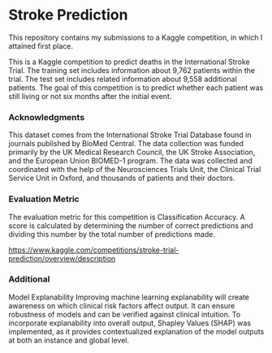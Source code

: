 # Stroke Prediction
This repository contains my submissions to a Kaggle competition, in which I attained first place. 

This is a Kaggle competition to predict deaths in the International Stroke Trial. The training set includes information about 9,762 patients within the trial. The test set includes related information about 9,558 additional patients. The goal of this competition is to predict whether each patient was still living or not six months after the initial event.

### Acknowledgments
This dataset comes from the International Stroke Trial Database found in journals published by BioMed Central. The data collection was funded primarily by the UK Medical Research Council, the UK Stroke Association, and the European Union BIOMED-1 program. The data was collected and coordinated with the help of the Neurosciences Trials Unit, the Clinical Trial Service Unit in Oxford, and thousands of patients and their doctors.

### Evaluation Metric
The evaluation metric for this competition is Classification Accuracy. A score is calculated by determining the number of correct predictions and dividing this number by the total number of predictions made.

https://www.kaggle.com/competitions/stroke-trial-prediction/overview/description 

### Additional 
Model Explanability 
Improving machine learning explanability will create awareness on which clinical risk factors affect output. It can ensure robustness of models and can be verified against clinical intuition. To incorporate explanability into overall output, Shapley Values (SHAP) was implemented, as it provides contextualized explanation of the model outputs at both an instance and global level. 
